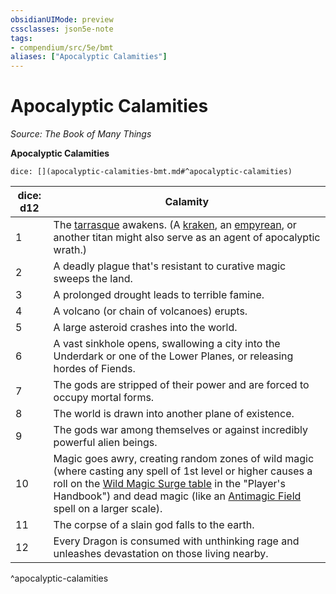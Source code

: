 ```yaml
---
obsidianUIMode: preview
cssclasses: json5e-note
tags:
- compendium/src/5e/bmt
aliases: ["Apocalyptic Calamities"]
---
```

# Apocalyptic Calamities
*Source: The Book of Many Things* 

**Apocalyptic Calamities**

`dice: [](apocalyptic-calamities-bmt.md#^apocalyptic-calamities)`

| dice: d12 | Calamity |
|-----------|----------|
| 1 | The [tarrasque](/3-Mechanics/CLI/bestiary/monstrosity/tarrasque.md) awakens. (A [kraken](/3-Mechanics/CLI/bestiary/monstrosity/kraken.md), an [empyrean](/3-Mechanics/CLI/bestiary/celestial/empyrean.md), or another titan might also serve as an agent of apocalyptic wrath.) |
| 2 | A deadly plague that's resistant to curative magic sweeps the land. |
| 3 | A prolonged drought leads to terrible famine. |
| 4 | A volcano (or chain of volcanoes) erupts. |
| 5 | A large asteroid crashes into the world. |
| 6 | A vast sinkhole opens, swallowing a city into the Underdark or one of the Lower Planes, or releasing hordes of Fiends. |
| 7 | The gods are stripped of their power and are forced to occupy mortal forms. |
| 8 | The world is drawn into another plane of existence. |
| 9 | The gods war among themselves or against incredibly powerful alien beings. |
| 10 | Magic goes awry, creating random zones of wild magic (where casting any spell of 1st level or higher causes a roll on the [Wild Magic Surge table](/3-Mechanics/CLI/tables/wild-magic-surge.md) in the "Player's Handbook") and dead magic (like an [Antimagic Field](/3-Mechanics/CLI/spells/antimagic-field.md) spell on a larger scale). |
| 11 | The corpse of a slain god falls to the earth. |
| 12 | Every Dragon is consumed with unthinking rage and unleashes devastation on those living nearby. |
^apocalyptic-calamities